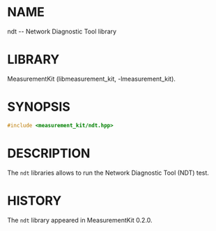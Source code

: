 # NAME
ndt -- Network Diagnostic Tool library

# LIBRARY
MeasurementKit (libmeasurement_kit, -lmeasurement_kit).

# SYNOPSIS
```C++
#include <measurement_kit/ndt.hpp>
```

# DESCRIPTION

The `ndt` libraries allows to run the Network Diagnostic Tool (NDT) test.

# HISTORY

The `ndt` library appeared in MeasurementKit 0.2.0.

